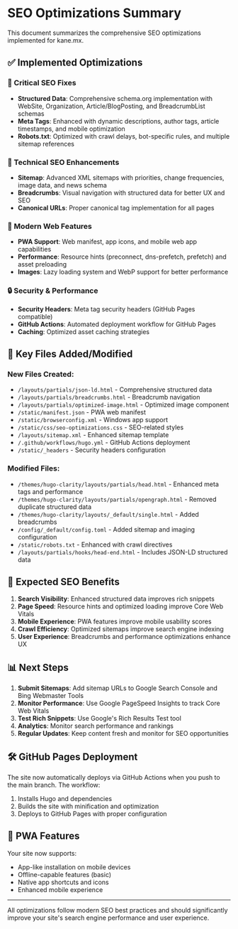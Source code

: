 # SEO Optimizations Summary

This document summarizes the comprehensive SEO optimizations implemented for kane.mx.

## ✅ Implemented Optimizations

### 🎯 Critical SEO Fixes
- **Structured Data**: Comprehensive schema.org implementation with WebSite, Organization, Article/BlogPosting, and BreadcrumbList schemas
- **Meta Tags**: Enhanced with dynamic descriptions, author tags, article timestamps, and mobile optimization  
- **Robots.txt**: Optimized with crawl delays, bot-specific rules, and multiple sitemap references

### 🔧 Technical SEO Enhancements
- **Sitemap**: Advanced XML sitemaps with priorities, change frequencies, image data, and news schema
- **Breadcrumbs**: Visual navigation with structured data for better UX and SEO
- **Canonical URLs**: Proper canonical tag implementation for all pages

### 📱 Modern Web Features
- **PWA Support**: Web manifest, app icons, and mobile web app capabilities
- **Performance**: Resource hints (preconnect, dns-prefetch, prefetch) and asset preloading
- **Images**: Lazy loading system and WebP support for better performance

### 🔒 Security & Performance
- **Security Headers**: Meta tag security headers (GitHub Pages compatible)
- **GitHub Actions**: Automated deployment workflow for GitHub Pages
- **Caching**: Optimized asset caching strategies

## 📁 Key Files Added/Modified

### New Files Created:
- `/layouts/partials/json-ld.html` - Comprehensive structured data
- `/layouts/partials/breadcrumbs.html` - Breadcrumb navigation
- `/layouts/partials/optimized-image.html` - Optimized image component
- `/static/manifest.json` - PWA web manifest
- `/static/browserconfig.xml` - Windows app support
- `/static/css/seo-optimizations.css` - SEO-related styles
- `/layouts/sitemap.xml` - Enhanced sitemap template
- `/.github/workflows/hugo.yml` - GitHub Actions deployment
- `/static/_headers` - Security headers configuration

### Modified Files:
- `/themes/hugo-clarity/layouts/partials/head.html` - Enhanced meta tags and performance
- `/themes/hugo-clarity/layouts/partials/opengraph.html` - Removed duplicate structured data
- `/themes/hugo-clarity/layouts/_default/single.html` - Added breadcrumbs
- `/config/_default/config.toml` - Added sitemap and imaging configuration
- `/static/robots.txt` - Enhanced with crawl directives
- `/layouts/partials/hooks/head-end.html` - Includes JSON-LD structured data

## 🚀 Expected SEO Benefits

1. **Search Visibility**: Enhanced structured data improves rich snippets
2. **Page Speed**: Resource hints and optimized loading improve Core Web Vitals
3. **Mobile Experience**: PWA features improve mobile usability scores
4. **Crawl Efficiency**: Optimized sitemaps improve search engine indexing
5. **User Experience**: Breadcrumbs and performance optimizations enhance UX

## 📊 Next Steps

1. **Submit Sitemaps**: Add sitemap URLs to Google Search Console and Bing Webmaster Tools
2. **Monitor Performance**: Use Google PageSpeed Insights to track Core Web Vitals
3. **Test Rich Snippets**: Use Google's Rich Results Test tool
4. **Analytics**: Monitor search performance and rankings
5. **Regular Updates**: Keep content fresh and monitor for SEO opportunities

## 🛠️ GitHub Pages Deployment

The site now automatically deploys via GitHub Actions when you push to the main branch. The workflow:

1. Installs Hugo and dependencies
2. Builds the site with minification and optimization
3. Deploys to GitHub Pages with proper configuration

## 📱 PWA Features

Your site now supports:
- App-like installation on mobile devices
- Offline-capable features (basic)
- Native app shortcuts and icons
- Enhanced mobile experience

---

All optimizations follow modern SEO best practices and should significantly improve your site's search engine performance and user experience.